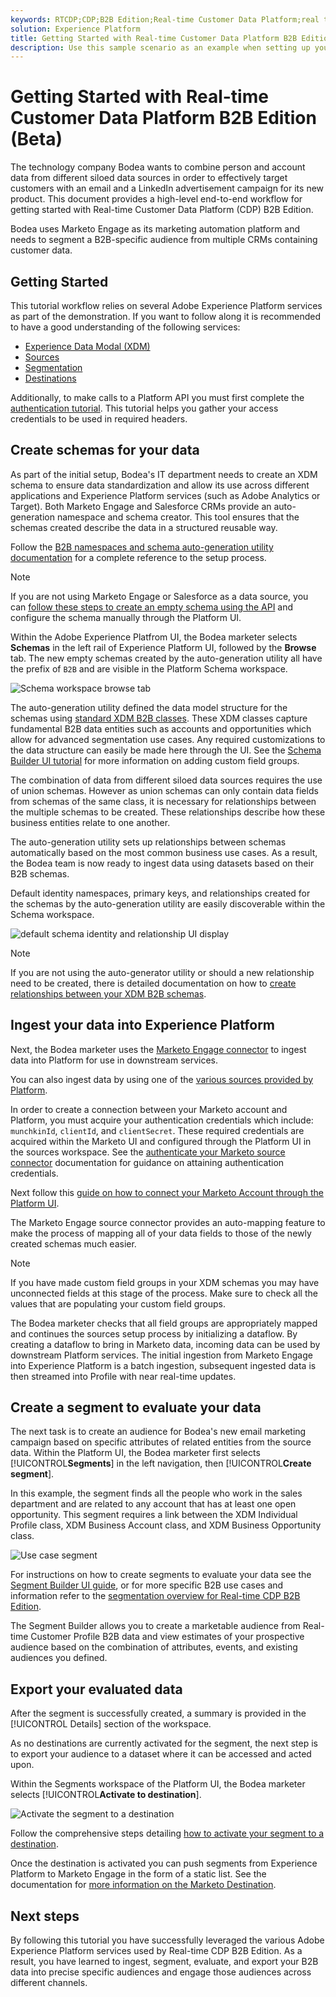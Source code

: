 ```yaml
---
keywords: RTCDP;CDP;B2B Edition;Real-time Customer Data Platform;real time customer data platform;real time cdp;b2b;cdp
solution: Experience Platform
title: Getting Started with Real-time Customer Data Platform B2B Edition (Beta)
description: Use this sample scenario as an example when setting up your implementation of Real-time Customer Data Platform B2B Edition.
---
```

# Getting Started with Real-time Customer Data Platform B2B Edition (Beta)

The technology company Bodea wants to combine person and account data from different siloed data sources in order to effectively target customers with an email and a LinkedIn advertisement campaign for its new product. This document provides a high-level end-to-end workflow for getting started with Real-time Customer Data Platform (CDP) B2B Edition.

Bodea uses Marketo Engage as its marketing automation platform and needs to segment a B2B-specific audience from multiple CRMs containing customer data.

## Getting Started

This tutorial workflow relies on several Adobe Experience Platform services as part of the demonstration. If you want to follow along it is recommended to have a good understanding of the following services:

- [Experience Data Modal (XDM)](../xdm/home.md)
- [Sources](../sources/home.md)
- [Segmentation](../segmentation/home.md)
- [Destinations](../destinations/home.md)

Additionally, to make calls to a Platform API you must first complete the [authentication tutorial](https://www.adobe.com/go/platform-api-authentication-en). This tutorial helps you gather your access credentials to be used in required headers.

## Create schemas for your data

As part of the initial setup, Bodea's IT department needs to create an XDM schema to ensure data standardization and allow its use across different applications and Experience Platform services (such as Adobe Analytics or Target). Both Marketo Engage and Salesforce CRMs provide an auto-generation namespace and schema creator. This tool ensures that the schemas created describe the data in a structured reusable way. 

Follow the [B2B namespaces and schema auto-generation utility documentation](../sources/connectors/adobe-applications/marketo/marketo-namespaces.md) for a complete reference to the setup process.
<!-- https://experienceleague.adobe.com/docs/experience-platform/sources/connectors/adobe-applications/marketo/marketo-namespaces.html -->
<!-- [Experience Platform Postman scripts](https://github.com/adobe/experience-platform-postman-samples) can be downloaded from the Adobe GitHub repository for convenience. The [CDP namespaces and schemas auto-generation utility script and the CDP Environment.postman_environment.json](https://github.com/adobe/experience-platform-postman-samples/tree/master/Postman%20Collections/CDP%20Namespaces%20and%20Schemas%20Utility) are found within this Adobe GitHub repo.  -->

>[!NOTE]
> 
>If you are not using Marketo Engage or Salesforce as a data source, you can [follow these steps to create an empty schema using the API](https://experienceleague.adobe.com/docs/platform-learn/getting-started-for-data-architects-and-data-engineers/model-data-in-schemas.html%3Flang%3Dko#create-crm-schema-via-api) and configure the schema manually through the Platform UI.
<!-- Before schemas can be created using either the API or the Experience Platform UI, the system administrator must grant user permissions from Adobe’s Admin Console. See the documentation for full instructions on how to [configure permissions](https://experienceleague.adobe.com/docs/platform-learn/getting-started-for-data-architects-and-data-engineers/configure-permissions.html) -->

Within the Adobe Experience Platfrom UI, the Bodea marketer selects **Schemas** in the left rail of Experience Platform UI, followed by the **Browse** tab. The new empty schemas created by the auto-generation utility all have the prefix of `B2B` and are visible in the Platform Schema workspace.

![Schema workspace browse tab](./assets/b2b-tutorial/empty-b2b-schemas.png)

The auto-generation utility defined the data model structure for the schemas using [standard XDM B2B classes](https://experienceleague.adobe.com/docs/experience-platform/xdm/classes/b2b/business-account.html). These XDM classes capture fundamental B2B data entities such as accounts and opportunities which allow for advanced segmentation use cases. Any required customizations to the data structure can easily be made here through the UI. See the [Schema Builder UI tutorial](../xdm/tutorials/create-schema-ui.md) for more information on adding custom field groups.

The combination of data from different siloed data sources requires the use of union schemas. However as union schemas can only contain data fields from schemas of the same class, it is necessary for relationships between the multiple schemas to be created. These relationships describe how these business entities relate to one another.

The auto-generation utility sets up relationships between schemas automatically based on the most common business use cases. As a result, the Bodea team is now ready to ingest data using datasets based on their B2B schemas.

Default identity namespaces, primary keys, and relationships created for the schemas by the auto-generation utility are easily discoverable within the Schema workspace.

![default schema identity and relationship UI display](./assets/b2b-tutorial/schema-identity-relationship.png)

>[!NOTE]
> 
>If you are not using the auto-generator utility or should a new relationship need to be created, there is detailed documentation on how to [create relationships between your XDM B2B schemas](../xdm/tutorials/relationship-b2b.md).

## Ingest your data into Experience Platform

Next, the Bodea marketer uses the [Marketo Engage connector](../sources/connectors/adobe-applications/marketo/marketo.md) to ingest data into Platform for use in downstream services.

You can also ingest data by using one of the [various sources provided by Platform](../sources/home.md).

In order to create a connection between your Marketo account and Platform, you must acquire your authentication credentials which include: `munchkinId`, `clientId`, and  `clientSecret`. These required credentials are acquired within the Marketo UI and configured through the Platform UI in the sources workspace. See the [authenticate your Marketo source connector](../sources/connectors/adobe-applications/marketo/marketo-auth.md) documentation for guidance on attaining authentication credentials. 

Next follow this [guide on how to connect your Marketo Account through the Platform UI](../sources/tutorials/ui/create/adobe-applications/marketo.md).

The Marketo Engage source connector provides an auto-mapping feature to make the process of mapping all of your data fields to those of the newly created schemas much easier. 

>[!NOTE]
> 
>If you have made custom field groups in your XDM schemas you may have unconnected fields at this stage of the process. Make sure to check all the values that are populating your custom field groups.

The Bodea marketer checks that all field groups are appropriately mapped and continues the sources setup process by initializing a dataflow. By creating a dataflow to bring in Marketo data, incoming data can be used by downstream Platform services. The initial ingestion from Marketo Engage into Experience Platform is a batch ingestion, subsequent ingested data is then streamed into Profile with near real-time updates.

## Create a segment to evaluate your data

The next task is to create an audience for Bodea's new email marketing campaign based on specific attributes of related entities from the source data. Within the Platform UI, the Bodea marketer first selects [!UICONTROL**Segments**] in the left navigation, then [!UICONTROL**Create segment**].

In this example, the segment finds all the people who work in the sales department and are related to any account that has at least one open opportunity. This segment requires a link between the XDM Individual Profile class, XDM Business Account class, and XDM Business Opportunity class.

![Use case segment](./assets/b2b-tutorial/use-case-segment.png) 

For instructions on how to create segments to evaluate your data see the [Segment Builder UI guide](../segmentation/ui/segment-builder.md), or for more specific B2B use cases and information refer to the [segmentation overview for Real-time CDP B2B Edition](./segmentation/b2b.md).

<!-- https://experienceleague.adobe.com/docs/experience-platform/rtcdp/segmentation/b2b.html -->

The Segment Builder allows you to create a marketable audience from Real-time Customer Profile B2B data and view estimates of your prospective audience based on the combination of attributes, events, and existing audiences you defined. 

## Export your evaluated data

After the segment is successfully created, a summary is provided in the [!UICONTROL Details] section of the workspace. 

As no destinations are currently activated for the segment, the next step is to export your audience to a dataset where it can be accessed and acted upon.

Within the Segments workspace of the Platform UI, the Bodea marketer selects [!UICONTROL**Activate to destination**].

![Activate the segment to a destination](./assets/b2b-tutorial/activate-to-destination.png)

Follow the comprehensive steps detailing [how to activate your segment to a destination](https://experienceleague.adobe.com/docs/marketo/using/product-docs/core-marketo-concepts/smart-lists-and-static-lists/static-lists/push-an-adobe-experience-cloud-segment-to-a-marketo-static-list.html). 

Once the destination is activated you can push segments from Experience Platform to Marketo Engage in the form of a static list. See the documentation for [more information on the Marketo Destination](https://experienceleague.adobe.com/docs/experience-platform/destinations/catalog/adobe/marketo-engage.html).

## Next steps

By following this tutorial you have successfully leveraged the various Adobe Experience Platform services used by Real-time CDP B2B Edition. As a result, you have learned to ingest, segment, evaluate, and export your B2B data into precise specific audiences and engage those audiences across different channels. 

